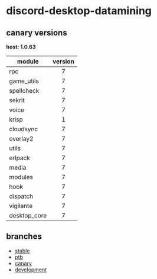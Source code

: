 # discord-desktop-datamining

## canary versions

**host: 1.0.63**

| module | version |
| ------ | :-----: |
| rpc | 7 |
| game_utils | 7 |
| spellcheck | 7 |
| sekrit | 7 |
| voice | 7 |
| krisp | 1 |
| cloudsync | 7 |
| overlay2 | 7 |
| utils | 7 |
| erlpack | 7 |
| media | 7 |
| modules | 7 |
| hook | 7 |
| dispatch | 7 |
| vigilante | 7 |
| desktop_core | 7 |

## branches

- [stable](https://github.com/OpenAsar/discord-desktop-datamining/tree/stable)
- [ptb](https://github.com/OpenAsar/discord-desktop-datamining/tree/ptb)
- [canary](https://github.com/OpenAsar/discord-desktop-datamining/tree/canary)
- [development](https://github.com/OpenAsar/discord-desktop-datamining/tree/development)